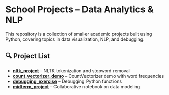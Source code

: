 # School Projects – Data Analytics & NLP

This repository is a collection of smaller academic projects built using Python, covering topics in data visualization, NLP, and debugging.

## 🔍 Project List

- **[nltk_project](./nltk_project/)** – NLTK tokenization and stopword removal
- **[count_vectorizer_demo](./count_vectorizer_demo/)** – CountVectorizer demo with word frequencies
- **[debugging_exercise](./debugging_exercise/)** – Debugging Python functions
- **[midterm_project](./midterm_project/)** – Collaborative notebook on data modeling

